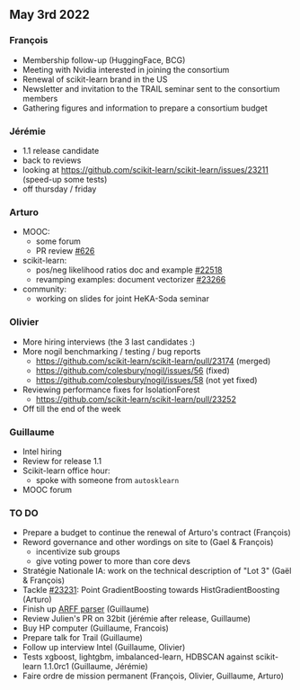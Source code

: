 
## May 3rd 2022

### François
- Membership follow-up (HuggingFace, BCG)
- Meeting with Nvidia interested in joining the consortium
- Renewal of scikit-learn brand in the US
- Newsletter and invitation to the TRAIL seminar sent to the consortium members
- Gathering figures and information to prepare a consortium budget 

### Jérémie
- 1.1 release candidate
- back to reviews
- looking at https://github.com/scikit-learn/scikit-learn/issues/23211
  (speed-up some tests)
- off thursday / friday

### Arturo

- MOOC:
    - some forum
    - PR review [#626](https://github.com/INRIA/scikit-learn-mooc/pull/626)
- scikit-learn:
    - pos/neg likelihood ratios doc and example [#22518](https://github.com/scikit-learn/scikit-learn/pull/22518)
    - revamping examples: document vectorizer [#23266](https://github.com/scikit-learn/scikit-learn/pull/23266)
- community:
    - working on slides for joint HeKA-Soda seminar

### Olivier

- More hiring interviews (the 3 last candidates :)
- More nogil benchmarking / testing / bug reports
    - https://github.com/scikit-learn/scikit-learn/pull/23174 (merged)
    - https://github.com/colesbury/nogil/issues/56 (fixed)
    - https://github.com/colesbury/nogil/issues/58 (not yet fixed)
- Reviewing performance fixes for IsolationForest
    - https://github.com/scikit-learn/scikit-learn/pull/23252
- Off till the end of the week

### Guillaume

- Intel hiring
- Review for release 1.1
- Scikit-learn office hour:
    - spoke with someone from `autosklearn`
- MOOC forum

### TO DO
- Prepare a budget to continue the renewal of Arturo's contract (François)
- Reword governance and other wordings on site to (Gael & François)
    - incentivize sub groups
    - give voting power to more than core devs
- Stratégie Nationale IA: work on the technical description of "Lot 3" (Gaël & François)
- Tackle [#23231](https://github.com/scikit-learn/scikit-learn/issues/23231): Point GradientBoosting towards HistGradientBoosting (Arturo)
- Finish up [ARFF parser](https://github.com/scikit-learn/scikit-learn/pull/21938) (Guillaume)
- Review Julien's PR on 32bit (jérémie after release, Guillaume)
- Buy HP computer (Guillaume, Francois)
- Prepare talk for Trail (Guillaume)
- Follow up interview Intel (Guillaume, Olivier)
- Tests xgboost, lightgbm, imbalanced-learn, HDBSCAN against scikit-learn 1.1.0rc1 (Guillaume, Jérémie)
- Faire ordre de mission permanent (François, Olivier, Guillaume, Arturo)
